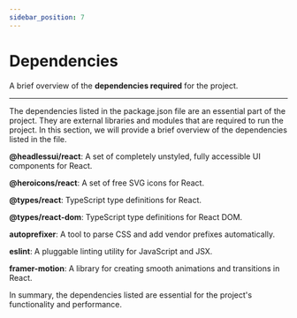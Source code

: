```yaml
---
sidebar_position: 7
---
```


# Dependencies

A brief overview of the **dependencies required** for the project.

---

The dependencies listed in the package.json file are an essential part of the project. They are external libraries and modules that are required to run the project. In this section, we will provide a brief overview of the dependencies listed in the file.

**@headlessui/react**: A set of completely unstyled, fully accessible UI components for React.

**@heroicons/react**: A set of free SVG icons for React.

**@types/react**: TypeScript type definitions for React.

**@types/react-dom**: TypeScript type definitions for React DOM.

**autoprefixer**: A tool to parse CSS and add vendor prefixes automatically.

**eslint**: A pluggable linting utility for JavaScript and JSX.

**framer-motion**: A library for creating smooth animations and transitions in React.

In summary, the dependencies listed are essential for the project's functionality and performance.
